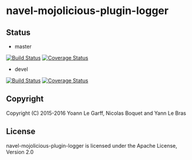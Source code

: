 navel-mojolicious-plugin-logger
===============================

Status
------

- master

[![Build Status](https://travis-ci.org/Navel-IT/navel-mojolicious-plugin-logger.svg?branch=master)](https://travis-ci.org/Navel-IT/navel-mojolicious-plugin-logger?branch=master)
[![Coverage Status](https://coveralls.io/repos/github/Navel-IT/navel-mojolicious-plugin-logger/badge.svg?branch=master)](https://coveralls.io/github/Navel-IT/navel-mojolicious-plugin-logger?branch=master)

- devel

[![Build Status](https://travis-ci.org/Navel-IT/navel-mojolicious-plugin-logger.svg?branch=devel)](https://travis-ci.org/Navel-IT/navel-mojolicious-plugin-logger?branch=devel)
[![Coverage Status](https://coveralls.io/repos/github/Navel-IT/navel-mojolicious-plugin-logger/badge.svg?branch=devel)](https://coveralls.io/github/Navel-IT/navel-mojolicious-plugin-logger?branch=devel)

Copyright
---------

Copyright (C) 2015-2016 Yoann Le Garff, Nicolas Boquet and Yann Le Bras

License
-------

navel-mojolicious-plugin-logger is licensed under the Apache License, Version 2.0
